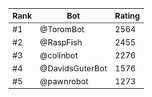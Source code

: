Rank|Bot|Rating
---|---|---
#1|@ToromBot|2564
#2|@RaspFish|2455
#3|@colinbot|2276
#4|@DavidsGuterBot|1576
#5|@pawnrobot|1273
